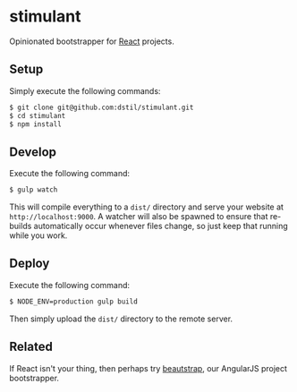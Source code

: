 # stimulant

Opinionated bootstrapper for [React](https://facebook.github.io/react/) projects.

## Setup

Simply execute the following commands:

```bash
$ git clone git@github.com:dstil/stimulant.git
$ cd stimulant
$ npm install
```

## Develop

Execute the following command:

```bash
$ gulp watch
```

This will compile everything to a `dist/` directory and serve your website at `http://localhost:9000`. A watcher will also be spawned to ensure that re-builds automatically occur whenever files change, so just keep that running while you work.

## Deploy

Execute the following command:

```bash
$ NODE_ENV=production gulp build
```

Then simply upload the `dist/` directory to the remote server.

## Related

If React isn't your thing, then perhaps try [beautstrap](https://github.com/dstil/beautstrap), our AngularJS project bootstrapper.
